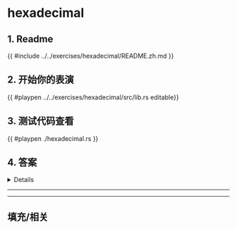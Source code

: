 # hexadecimal
## 1. Readme

 {{ #include ../../exercises/hexadecimal/README.zh.md }}

 ## 2. 开始你的表演

 {{ #playpen ../../exercises/hexadecimal/src/lib.rs editable}}

 ## 3. 测试代码查看

 {{ #playpen ./hexadecimal.rs }}

 ## 4. 答案

 <details>

 {{ #playpen ../../exercises/hexadecimal/example.rs }}

 </details>

 ---
 ---

 ## 填充/相关


